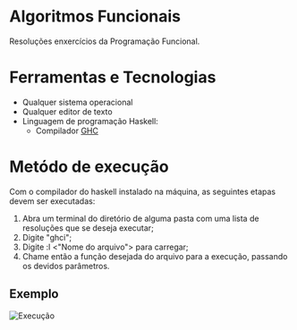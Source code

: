 # Algoritmos Funcionais

Resoluções enxercícios da Programação Funcional.

# Ferramentas e Tecnologias

- Qualquer sistema operacional
- Qualquer editor de texto
- Linguagem de programação Haskell:
  - Compilador [GHC](https://www.haskell.org/ghc/download_ghc_9_0_2.html)   

# Metódo de execução
Com o compilador do haskell instalado na máquina, as seguintes etapas devem ser executadas:

1. Abra um terminal do diretório de alguma pasta com uma lista de resoluções que se deseja executar;
2. Digite "ghci";
3. Digite :l <"Nome do arquivo"> para carregar;
4. Chame então a função desejada do arquivo para a execução, passando os devidos parâmetros.

## Exemplo
![Execução](https://github.com/Fmoreira12/AlgoritmosFuncionais/blob/master/Opera%C3%A7%C3%B5es%20b%C3%A1sicas/Exemplo%20de%20execu%C3%A7%C3%A3o.png)

